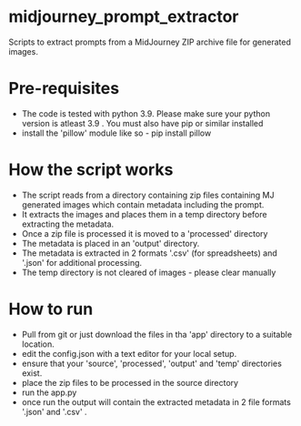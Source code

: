 # midjourney_prompt_extractor
Scripts to extract prompts from a MidJourney ZIP archive file for generated images.

# Pre-requisites
* The code is tested with python 3.9. Please make sure your python version is atleast 3.9 . You must also have pip or similar installed
* install the 'pillow' module like so - pip install pillow

# How the script works
* The script reads from a directory containing zip files containing MJ generated images which contain metadata including the prompt.
* It extracts the images and places them in a temp directory before extracting the metadata.
* Once a zip file is processed it is moved to a 'processed' directory
* The metadata is placed in an 'output' directory.
* The metadata is extracted in 2 formats '.csv' (for spreadsheets) and '.json' for additional processing.
* The temp directory is not cleared of images - please clear manually

# How to run
* Pull from git or just download the files in tha 'app' directory to a suitable location.
* edit the config.json with a text editor for your local setup.
* ensure that your 'source', 'processed', 'output' and 'temp' directories exist.
* place the zip files to be processed in the source directory
* run the app.py
* once run the output will contain the extracted metadata in 2 file formats '.json' and '.csv' .



